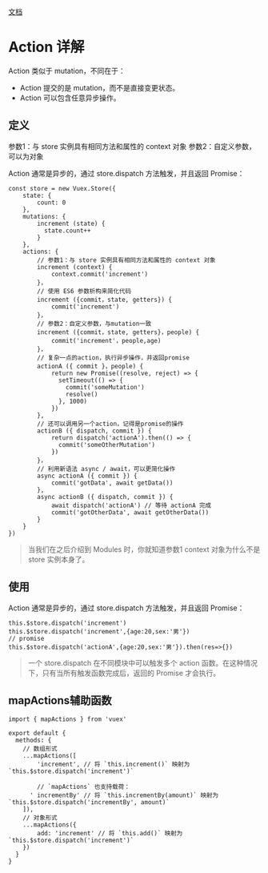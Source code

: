 
[文档](https://vuex.vuejs.org/zh/guide/actions.html)

# Action 详解

Action 类似于 mutation，不同在于：

- Action 提交的是 mutation，而不是直接变更状态。
- Action 可以包含任意异步操作。

## 定义
参数1：与 store 实例具有相同方法和属性的 context 对象
参数2：自定义参数，可以为对象

Action 通常是异步的，通过 store.dispatch 方法触发，并且返回 Promise：
```
const store = new Vuex.Store({
	state: {
		count: 0
	},
	mutations: {
		increment (state) {
		  state.count++
		}
	},
    actions: {
	    // 参数1：与 store 实例具有相同方法和属性的 context 对象
		increment (context) {
			context.commit('increment')
		}，
		// 使用 ES6 参数析构来简化代码
		increment ({commit，state, getters}) {
			commit('increment')
		}，
		// 参数2：自定义参数，与mutation一致
		increment ({commit，state, getters}，people) {
			commit('increment'，people,age)
		}，
		// 复杂一点的action，执行异步操作，并返回promise
		actionA ({ commit }，people) {
			return new Promise((resolve, reject) => {
			  setTimeout(() => {
				commit('someMutation')
				resolve()
			  }, 1000)
			})
		},
		// 还可以调用另一个action，记得是promise的操作
		actionB ({ dispatch, commit }) {
			return dispatch('actionA').then(() => {
			  commit('someOtherMutation')
			})
		}，
		// 利用新语法 async / await，可以更简化操作
		async actionA ({ commit }) {
			commit('gotData', await getData())
		},
		async actionB ({ dispatch, commit }) {
			await dispatch('actionA') // 等待 actionA 完成
			commit('gotOtherData', await getOtherData())
		}
    }
})
```

> 当我们在之后介绍到 Modules 时，你就知道参数1 context 对象为什么不是 store 实例本身了。


## 使用

Action 通常是异步的，通过 store.dispatch 方法触发，并且返回 Promise：
```
this.$store.dispatch('increment')
this.$store.dispatch('increment',{age:20,sex:'男'})
// promise
this.$store.dispatch('actionA',{age:20,sex:'男'}).then(res=>{})
```


> 一个 store.dispatch 在不同模块中可以触发多个 action 函数。在这种情况下，只有当所有触发函数完成后，返回的 Promise 才会执行。


##  mapActions辅助函数


```
import { mapActions } from 'vuex'

export default {
  methods: {
	// 数组形式 
    ...mapActions([
		'increment', // 将 `this.increment()` 映射为 `this.$store.dispatch('increment')`

		// `mapActions` 也支持载荷：
      '	incrementBy' // 将 `this.incrementBy(amount)` 映射为 `this.$store.dispatch('incrementBy', amount)`
    ]),
	// 对象形式
    ...mapActions({
		add: 'increment' // 将 `this.add()` 映射为 `this.$store.dispatch('increment')`
    })
  }
}
```

